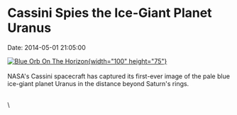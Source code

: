 Cassini Spies the Ice-Giant Planet Uranus
=========================================

Date: 2014-05-01 21:05:00

[![Blue Orb On The
Horizon](http://www.jpl.nasa.gov/images/cassini/20140501/pia17178-226.jpg){width="100"
height="75"}](http://www.jpl.nasa.gov/news/news.cfm?release=2014-139&rn=news.xml&rst=4132)\
\
NASA\'s Cassini spacecraft has captured its first-ever image of the pale
blue ice-giant planet Uranus in the distance beyond Saturn\'s rings.

\
\
